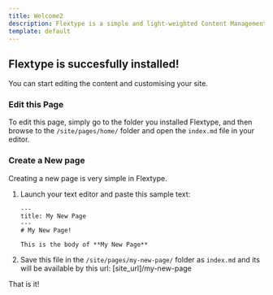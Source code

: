 ```yaml
---
title: Welcome2
description: Flextype is a simple and light-weighted Content Management System
template: default  
---
```


## Flextype is succesfully installed!  
You can start editing the content and customising your site.

### Edit this Page
To edit this page, simply go to the folder you installed Flextype, and then browse to the `/site/pages/home/` folder and open the `index.md` file in your editor.

### Create a New page
Creating a new page is very simple in Flextype.  

1. Launch your text editor and paste this sample text:

    ```
    ---
    title: My New Page
    ---
    # My New Page!

    This is the body of **My New Page**
    ```

2. Save this file in the `/site/pages/my-new-page/` folder as `index.md` and its will be available by this url: [site_url]/my-new-page


That is it!
